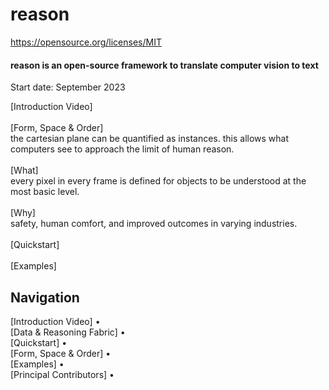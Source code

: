 # reason

https://opensource.org/licenses/MIT

<p class="align right">
<h4>reason is an open-source framework to translate computer vision to text</h4>
  Start date: September 2023
</p>

[Introduction Video] <br /> <br />
[Form, Space & Order] <br />
the cartesian plane can be quantified as instances. this allows what computers see to approach the limit of human reason. <br /> <br />
[What] <br />
every pixel in every frame is defined for objects to be understood at the most basic level.<br /> <br />
[Why] <br />
safety, human comfort, and improved outcomes in varying industries.<br /> <br />
[Quickstart] <br /> <br />
[Examples]

## Navigation

[Introduction Video] • <br />
[Data & Reasoning Fabric] • <br />
[Quickstart] • <br />
[Form, Space & Order] • <br />
[Examples] • <br />
[Principal Contributors] • <br />
</div>
<br />
<br />
<br />
<br />
